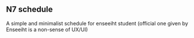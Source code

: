 ## N7 schedule

A simple and minimalist schedule for enseeiht student (official one given by Enseeiht is a non-sense of UX/UI)

